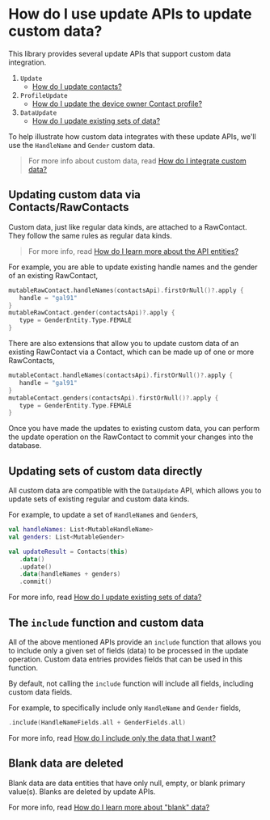 # How do I use update APIs to update custom data?

This library provides several update APIs that support custom data integration.

1. `Update`
    - [How do I update contacts?](/contacts-android/howto/howto-update-contacts.html)
3. `ProfileUpdate`
    - [How do I update the device owner Contact profile?](/contacts-android/howto/howto-update-profile.html)
4. `DataUpdate`
    - [How do I update existing sets of data?](/contacts-android/howto/howto-update-data-sets.html)

To help illustrate how custom data integrates with these update APIs, we'll use the `HandleName`
and `Gender` custom data.

> For more info about custom data, read [How do I integrate custom data?](/contacts-android/howto/howto-integrate-custom-data.html)

## Updating custom data via Contacts/RawContacts

Custom data, just like regular data kinds, are attached to a RawContact. They follow the same rules
as regular data kinds.

> For more info, read [How do I learn more about the API entities?](/contacts-android/howto/howto-learn-more-about-api-entities.html)

For example, you are able to update existing handle names and the gender of an existing RawContact,

```kotlin
mutableRawContact.handleNames(contactsApi).firstOrNull()?.apply {
   handle = "gal91"
}
mutableRawContact.gender(contactsApi)?.apply {
   type = GenderEntity.Type.FEMALE
}
```

There are also extensions that allow you to update custom data of an existing RawContact via a 
Contact, which can be made up of one or more RawContacts,

```kotlin
mutableContact.handleNames(contactsApi).firstOrNull()?.apply {
   handle = "gal91"
}
mutableContact.genders(contactsApi).firstOrNull()?.apply {
   type = GenderEntity.Type.FEMALE
}
```

Once you have made the updates to existing custom data, you can perform the update operation on the 
RawContact to commit your changes into the database.

## Updating sets of custom data directly

All custom data are compatible with the `DataUpdate` API, which allows you to update sets of 
existing regular and custom data kinds.

For example, to update a set of `HandleName`s and `Gender`s,

```kotlin
val handleNames: List<MutableHandleName>
val genders: List<MutableGender>

val updateResult = Contacts(this)
   .data()
   .update()
   .data(handleNames + genders)
   .commit()
```

For more info, read [How do I update existing sets of data?](/contacts-android/howto/howto-update-data-sets.html)

## The `include` function and custom data

All of the above mentioned APIs provide an `include` function that allows you to include only a
given set of fields (data) to be processed in the update operation. Custom data entries provides
fields that can be used in this function.

By default, not calling the `include` function will include all fields, including custom data fields.

For example, to specifically include only `HandleName` and `Gender` fields,

```kotlin
.include(HandleNameFields.all + GenderFields.all)
```

For more info, read [How do I include only the data that I want?](/contacts-android/howto/howto-include-only-desired-data.html)

## Blank data are deleted

Blank data are data entities that have only null, empty, or blank primary value(s). Blanks are
deleted by update APIs.

For more info, read [How do I learn more about "blank" data?](/contacts-android/howto/howto-learn-more-about-blank-data.html)
